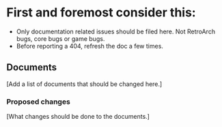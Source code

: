 # First and foremost consider this:
- Only documentation related issues should be filed here. Not RetroArch bugs, core bugs or game bugs.
- Before reporting a 404, refresh the doc a few times.

## Documents

[Add a list of documents that should be changed here.]

### Proposed changes

[What changes should be done to the documents.]
